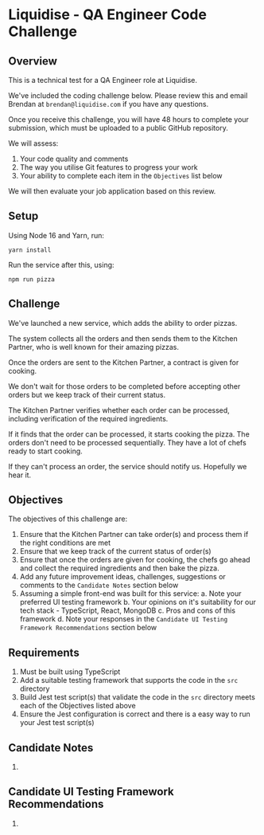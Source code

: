 # Liquidise - QA Engineer Code Challenge

## Overview

This is a technical test for a QA Engineer role at Liquidise.

We've included the coding challenge below. Please review this and email Brendan at `brendan@liquidise.com` if you have any questions.

Once you receive this challenge, you will have 48 hours to complete your submission, which must be uploaded to a public GitHub repository.

We will assess:

1. Your code quality and comments
2. The way you utilise Git features to progress your work
3. Your ability to complete each item in the `Objectives` list below

We will then evaluate your job application based on this review.

## Setup

Using Node 16 and Yarn, run:

```
yarn install
```

Run the service after this, using:

```
npm run pizza
```

## Challenge

We've launched a new service, which adds the ability to order pizzas.

The system collects all the orders and then sends them to the Kitchen Partner, who is well known for their amazing pizzas.

Once the orders are sent to the Kitchen Partner, a contract is given for cooking.

We don't wait for those orders to be completed before accepting other orders but we keep track of their current status.

The Kitchen Partner verifies whether each order can be processed, including verification of the required ingredients.

If it finds that the order can be processed, it starts cooking the pizza. The orders don't need to be processed sequentially. They have a lot of chefs ready to start cooking.

If they can't process an order, the service should notify us. Hopefully we hear it.

## Objectives

The objectives of this challenge are:

1. Ensure that the Kitchen Partner can take order(s) and process them if the right conditions are met
2. Ensure that we keep track of the current status of order(s)
3. Ensure that once the orders are given for cooking, the chefs go ahead and collect the required ingredients and then bake the pizza.
4. Add any future improvement ideas, challenges, suggestions or comments to the `Candidate Notes` section below
5. Assuming a simple front-end was built for this service:
   a. Note your preferred UI testing framework
   b. Your opinions on it's suitability for our tech stack - TypeScript, React, MongoDB
   c. Pros and cons of this framework
   d. Note your responses in the `Candidate UI Testing Framework Recommendations` section below

## Requirements

1. Must be built using TypeScript
2. Add a suitable testing framework that supports the code in the `src` directory
3. Build Jest test script(s) that validate the code in the `src` directory meets each of the Objectives listed above
4. Ensure the Jest configuration is correct and there is a easy way to run your Jest test script(s)

## Candidate Notes

1. 

## Candidate UI Testing Framework Recommendations

1. 
